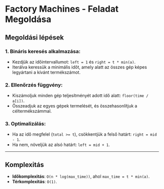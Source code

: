 # Factory Machines - Feladat Megoldása

## Megoldási lépések

### 1. Bináris keresés alkalmazása:
- Kezdjük az időintervallumot: `left = 1` és `right = t * min(a)`.
- Iterálva keressük a minimális időt, amely alatt az összes gép képes legyártani a kívánt termékszámot.

### 2. Ellenőrzés függvény:
- Kiszámoljuk minden gép teljesítményét adott idő alatt: `floor(time / a[i])`.
- Összeadjuk az egyes gépek termelését, és összehasonlítjuk a céltermékszámmal.

### 3. Optimalizálás:
- Ha az idő megfelel (`total >= t`), csökkentjük a felső határt: `right = mid - 1`.
- Ha nem, növeljük az alsó határt: `left = mid + 1`.

---

## Komplexitás

- **Időkomplexitás**: `O(n * log(max_time))`, ahol `max_time = t * min(a)`.
- **Térkomplexitás**: `O(1)`.
